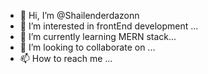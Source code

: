 - 👋 Hi, I’m @Shailenderdazonn
- 👀 I’m interested in frontEnd development ...
- 🌱 I’m currently learning MERN stack...
- 💞️ I’m looking to collaborate on ...
- 📫 How to reach me ...

<!---
Shailenderdazonn/Shailenderdazonn is a ✨ special ✨ repository because its `README.md` (this file) appears on your GitHub profile.
You can click the Preview link to take a look at your changes.
--->
